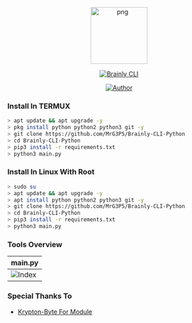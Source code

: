 <p align="center">
<img src="https://avatars.githubusercontent.com/u/57594747?s=400&u=da1eec8bf84a62a2ca11230d358dfac0bb000bcd&v=4" alt="png" width="128" height="128"/>
</p>
<p align="center">
<a href="#"><img title="Brainly CLI" src="https://img.shields.io/badge/Brainly CLI-green?colorA=%23ff0000&colorB=%23017e40&style=for-the-badge"></a>
</p>
<p align="center">
<a href="https://github.com/MrG3P5"><img title="Author" src="https://img.shields.io/badge/Author-X MrG3P5-red.svg?style=for-the-badge&logo=github"></a>
</p>

### Install In TERMUX

```bash
> apt update && apt upgrade -y
> pkg install python python2 python3 git -y
> git clone https://github.com/MrG3P5/Brainly-CLI-Python
> cd Brainly-CLI-Python
> pip3 install -r requirements.txt
> python3 main.py
```

### Install In Linux With Root

```bash
> sudo su
> apt update && apt upgrade -y
> apt install python python2 python3 git -y
> git clone https://github.com/MrG3P5/Brainly-CLI-Python
> cd Brainly-CLI-Python
> pip3 install -r requirements.txt
> python3 main.py
```

### Tools Overview
|    main.py    |
| ------------- |
|![Index](https://b.top4top.io/p_2105iv54k0.png)|


### Special Thanks To
<ul><li><a href="https://github.com/krypton-byte/brainly-scraper">Krypton-Byte For Module</a></li></ul>
